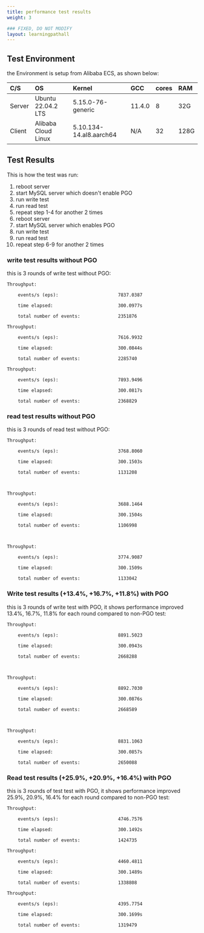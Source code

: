```yaml
---
title: performance test results
weight: 3

### FIXED, DO NOT MODIFY
layout: learningpathall
---
```


## Test Environment
the Environment is setup from Alibaba ECS, as shown below:

| C/S    | OS                   | Kernel                  | GCC    | cores  | RAM   |
| :----- | :------------------  | :---------------------- | :---   | :----- | :-----|
| Server |  Ubuntu 22.04.2 LTS  | 5.15.0-76-generic       | 11.4.0 | 8      | 32G   |
| Client |  Alibaba Cloud Linux | 5.10.134-14.al8.aarch64 | N/A    | 32     | 128G  |


## Test Results
This is how the test was run:

1. reboot server
2. start MySQL server which doesn't enable PGO
3. run write test
4. run read test
5. repeat step 1-4 for another 2 times
6. reboot server
7. start MySQL server which enables PGO
8. run write test
9. run read test
10. repeat step 6-9 for another 2 times

### write test results without PGO
this is 3 rounds of write test without PGO:
```
Throughput:

    events/s (eps):                      7837.0387

    time elapsed:                        300.0977s

    total number of events:              2351876

Throughput:

    events/s (eps):                      7616.9932

    time elapsed:                        300.0844s

    total number of events:              2285740

Throughput:

    events/s (eps):                      7893.9496

    time elapsed:                        300.0817s

    total number of events:              2368829

```

### read test results without PGO
this is 3 rounds of read test without PGO:
```
Throughput:

    events/s (eps):                      3768.8060

    time elapsed:                        300.1503s

    total number of events:              1131208



Throughput:

    events/s (eps):                      3688.1464

    time elapsed:                        300.1504s

    total number of events:              1106998



Throughput:

    events/s (eps):                      3774.9087

    time elapsed:                        300.1509s

    total number of events:              1133042
```

### Write test results (+13.4%, +16.7%, +11.8%) with PGO
this is 3 rounds of write test with PGO, it shows performance improved 13.4%, 16.7%, 11.8% for each round compared to non-PGO test:
```
Throughput:

    events/s (eps):                      8891.5023

    time elapsed:                        300.0943s

    total number of events:              2668288



Throughput:

    events/s (eps):                      8892.7030

    time elapsed:                        300.0876s

    total number of events:              2668589



Throughput:

    events/s (eps):                      8831.1063

    time elapsed:                        300.0857s

    total number of events:              2650088
```

### Read test results (+25.9%, +20.9%, +16.4%) with PGO
this is 3 rounds of test test with PGO, it shows performance improved 25.9%, 20.9%, 16.4% for each round compared to non-PGO test:
```
Throughput:

    events/s (eps):                      4746.7576

    time elapsed:                        300.1492s

    total number of events:              1424735

Throughput:

    events/s (eps):                      4460.4811

    time elapsed:                        300.1489s

    total number of events:              1338808

Throughput:

    events/s (eps):                      4395.7754

    time elapsed:                        300.1699s

    total number of events:              1319479
```
